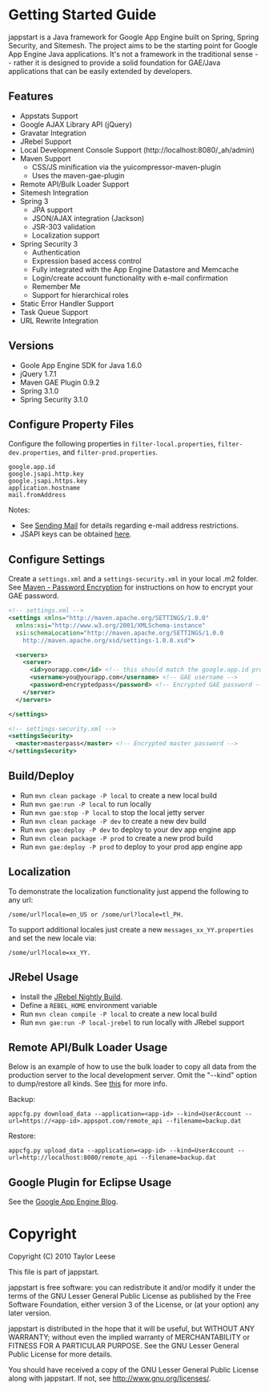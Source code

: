 # Getting Started Guide
jappstart is a Java framework for Google App Engine built on Spring, Spring Security, and Sitemesh. The project aims to be the starting point for Google App Engine Java applications. It's not a framework in the traditional sense -- rather it is designed to provide a solid foundation for GAE/Java applications that can be easily extended by developers.

## Features
* Appstats Support
* Google AJAX Library API (jQuery)
* Gravatar Integration
* JRebel Support
* Local Development Console Support (http://localhost:8080/_ah/admin)
* Maven Support
  * CSS/JS minification via the yuicompressor-maven-plugin
  * Uses the maven-gae-plugin
* Remote API/Bulk Loader Support
* Sitemesh Integration
* Spring 3
  * JPA support
  * JSON/AJAX integration (Jackson)
  * JSR-303 validation
  * Localization support
* Spring Security 3
  * Authentication
  * Expression based access control
  * Fully integrated with the App Engine Datastore and Memcache
  * Login/create account functionality with e-mail confirmation
  * Remember Me
  * Support for hierarchical roles
* Static Error Handler Support
* Task Queue Support
* URL Rewrite Integration

## Versions
* Goole App Engine SDK for Java 1.6.0
* jQuery 1.7.1
* Maven GAE Plugin 0.9.2
* Spring 3.1.0
* Spring Security 3.1.0

## Configure Property Files
Configure the following properties in `filter-local.properties`, `filter-dev.properties`, and `filter-prod.properties`.

    google.app.id
    google.jsapi.http.key
    google.jsapi.https.key
    application.hostname
    mail.fromAddress

Notes:

* See [Sending Mail](http://code.google.com/appengine/docs/java/mail/overview.html#Sending_Mail) for details regarding e-mail address restrictions.
* JSAPI keys can be obtained [here](http://code.google.com/apis/ajaxlibs/documentation/index.html#sign_up_for_an_api_key).

## Configure Settings
Create a `settings.xml` and a `settings-security.xml` in your local .m2 folder. See [Maven - Password Encryption](http://maven.apache.org/guides/mini/guide-encryption.html) for instructions on how to encrypt your GAE password.

```xml
<!-- settings.xml -->
<settings xmlns="http://maven.apache.org/SETTINGS/1.0.0"
  xmlns:xsi="http://www.w3.org/2001/XMLSchema-instance"
  xsi:schemaLocation="http://maven.apache.org/SETTINGS/1.0.0
    http://maven.apache.org/xsd/settings-1.0.0.xsd">

  <servers>
    <server>
      <id>yourapp.com</id> <!-- this should match the google.app.id property and is the GAE application id -->
      <username>you@yourapp.com</username> <!-- GAE username -->
      <password>encryptedpass</password> <!-- Encrypted GAE password -->
    </server>
  </servers>

</settings>
```

```xml
<!-- settings-security.xml -->
<settingsSecurity>
  <master>masterpass</master> <!-- Encrypted master password -->
</settingsSecurity>
```

## Build/Deploy
* Run `mvn clean package -P local` to create a new local build
* Run `mvn gae:run -P local` to run locally
* Run `mvn gae:stop -P local` to stop the local jetty server
* Run `mvn clean package -P dev` to create a new dev build
* Run `mvn gae:deploy -P dev` to deploy to your dev app engine app
* Run `mvn clean package -P prod` to create a new prod build
* Run `mvn gae:deploy -P prod` to deploy to your prod app engine app

## Localization
To demonstrate the localization functionality just append the following to any url: 

    /some/url?locale=en_US or /some/url?locale=tl_PH. 
    
To support additional locales just create a new `messages_xx_YY.properties` and set the new locale via:

    /some/url?locale=xx_YY.

## JRebel Usage
* Install the [JRebel Nightly Build](http://www.zeroturnaround.com/jrebel/early-access/).
* Define a `REBEL_HOME` environment variable
* Run `mvn clean compile -P local` to create a new local build
* Run `mvn gae:run -P local-jrebel` to run locally with JRebel support

## Remote API/Bulk Loader Usage
Below is an example of how to use the bulk loader to copy all data from the production server to the local development server. Omit the "--kind" option to dump/restore all kinds. See [this](http://code.google.com/appengine/docs/python/tools/uploadingdata.html) for more info.

Backup:

    appcfg.py download_data --application=<app-id> --kind=UserAccount --url=https://<app-id>.appspot.com/remote_api --filename=backup.dat

Restore:

    appcfg.py upload_data --application=<app-id> --kind=UserAccount --url=http://localhost:8080/remote_api --filename=backup.dat

## Google Plugin for Eclipse Usage
See the [Google App Engine Blog](http://googlewebtoolkit.blogspot.com/2010/08/how-to-use-google-plugin-for-eclipse.html).

# Copyright
Copyright (C) 2010 Taylor Leese

This file is part of jappstart.

jappstart is free software: you can redistribute it and/or modify
it under the terms of the GNU Lesser General Public License as published by
the Free Software Foundation, either version 3 of the License, or
(at your option) any later version.

jappstart is distributed in the hope that it will be useful,
but WITHOUT ANY WARRANTY; without even the implied warranty of
MERCHANTABILITY or FITNESS FOR A PARTICULAR PURPOSE.  See the
GNU Lesser General Public License for more details.

You should have received a copy of the GNU Lesser General Public License
along with jappstart.  If not, see <http://www.gnu.org/licenses/>.
